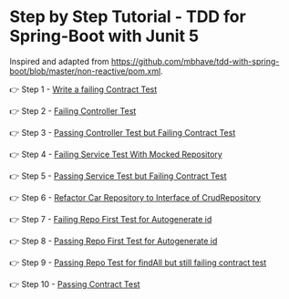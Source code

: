 # Step by Step Tutorial -  TDD for Spring-Boot with Junit 5

Inspired and adapted from https://github.com/mbhave/tdd-with-spring-boot/blob/master/non-reactive/pom.xml.

👉 Step 1 - [Write a failing Contract Test](https://github.com/techcoachcircle/tutorial-tdd-spring-boot-steps/commit/945f059c4690a17056add3f7ff84b31d89f766e1)

👉 Step 2 - [Failing Controller Test](https://github.com/techcoachcircle/tutorial-tdd-spring-boot-steps/commit/c57a0c81b097d22aea6d2c28ab4399f846b51b87)

👉 Step 3 - [Passing Controller Test but Failing Contract Test](https://github.com/techcoachcircle/tutorial-tdd-spring-boot-steps/commits/main#:~:text=3_passing_controller_test_but_failing_contract_test)

👉 Step 4 - [Failing Service Test With Mocked Repository](https://github.com/techcoachcircle/tutorial-tdd-spring-boot-steps/commits/main#:~:text=4_failing_service_test_with_mocked_repository) 

👉 Step 5 - [Passing Service Test but Failing Contract Test](https://github.com/techcoachcircle/tutorial-tdd-spring-boot-steps/commits/main#:~:text=5_passing_service_test_but_failing_contract_test)

👉 Step 6 - [Refactor Car Repository to Interface of CrudRepository](https://github.com/techcoachcircle/tutorial-tdd-spring-boot-steps/commit/4ce5aad121383646ba622824cc5590fa33bc18ad)

👉 Step 7 - [Failing Repo First Test for Autogenerate id](https://github.com/techcoachcircle/tutorial-tdd-spring-boot-steps/commit/1f2236a21e6b595e7a07558b5fb48d599090dd6d)

👉 Step 8 - [Passing Repo First Test for Autogenerate id](https://github.com/techcoachcircle/tutorial-tdd-spring-boot-steps/commit/30726a91cee31b7f0ea61ea3c2cd1fc69c439f7e)

👉 Step 9 - [Passing Repo Test for findAll but still failing contract test](https://github.com/techcoachcircle/tutorial-tdd-spring-boot-steps/commit/74ac9e1525926ca474d8bf801cb84ebc4888b250)

👉 Step 10 - [Passing Contract Test](https://github.com/techcoachcircle/tutorial-tdd-spring-boot-steps/commit/5e4190fa2feca6ab5f6a22a9f9a9b26118f95b56)
